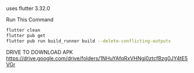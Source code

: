 uses flutter 3.32.0

Run This Command
```bash
flutter clean
flutter pub get
flutter pub run build_runner build --delete-conflicting-outputs
```

DRIVE TO DOWNLOAD APK
https://drive.google.com/drive/folders/1NHuYAfqRxVHNgj0ztcfBzg0JY4tE5VGr
